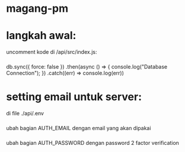 # magang-pm

# langkah awal:
uncomment kode di /api/src/index.js:
###
db.sync({ force: false })
     .then(async () => {
         console.log("Database Connection");
     })
     .catch((err) => console.log(err))

# setting email untuk server:
di file ./api/.env 
###
ubah bagian AUTH_EMAIL dengan email yang akan dipakai
###
ubah bagian AUTH_PASSWORD dengan password 2 factor verification

